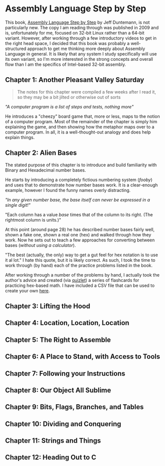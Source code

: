 # Assembly Language Step by Step

This book, [Assembly Language Step by Step](https://amzn.to/3946Wpi) by Jeff Duntemann, is not particularly new. The copy I am reading through was published in 2009 and is, unfortunately for me, focused on 32-bit Linux rather than a 64-bit variant. However, after working through a few introductory videos to get in the right head space, I decided that this book was probably a well-structured approach to get me thinking more deeply about Assembly Language in general. It is likely that any system I study specifically will use its own variant, so I'm more interested in the strong concepts and overall flow than I am the specifics of Intel-based 32-bit assembly.

## Chapter 1: Another Pleasant Valley Saturday

> The notes for this chapter were compiled a few weeks after I read it, so they may be a bit jilted or otherwise out of sorts

_"A computer program is a list of steps and tests, nothing more"_

He introduces a "cheezy" board game that, more or less, maps to the notion of a computer program. Most of the remainder of the chapter is simply him explaining the game, and then showing how the metaphor maps over to a computer program. In all, it is a well-thought-out analogy and does help explain things.

## Chapter 2: Alien Bases

The stated purpose of this chapter is to introduce and build familiarity with Binary and Hexadecimal number bases.

He starts by introducing a completely fictious numbering system (_fooby_) and uses that to demonstrate how number bases work. It is a clear-enough example, however I found the funny names overly distracting. 

_"In any given number base, the base itself can never be expressed in a single digit!"_

"Each column has a value _base_ times that of the column to its right. (The rightmost column is units.)"

At this point (around page 28) he has described number bases fairly well, shown a fake one, shown a real one (hex) and walked through how they work. Now he sets out to teach a few approaches for converting between bases (_without using a calculator_).

"The best (actually, the only) way to get a gut feel for hex notation is to use it al lot." I hate this quote, but it is likely correct. As such, I took the time to work through (by hand) each of the practice problems listed in the book.

After working through a number of the problems by hand, I actually took the author's advice and created (via [quizlet](https://quizlet.com)) a series of flashcards for practicing hex-based math. I have included a CSV file that can be used to create your own [here](hexmath.csv).




## Chapter 3: Lifting the Hood

## Chapter 4: Location, Location, Location

## Chapter 5: The Right to Assemble

## Chapter 6: A Place to Stand, with Access to Tools

## Chapter 7: Following your Instructions

## Chapter 8: Our Object All Sublime

## Chapter 9: Bits, Flags, Branches, and Tables

## Chapter 10: Dividing and Conquering

## Chapter 11: Strings and Things

## Chapter 12: Heading Out to C

